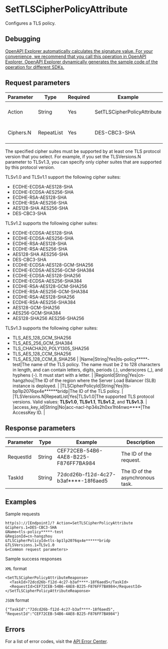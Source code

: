 # SetTLSCipherPolicyAttribute

Configures a TLS policy.

## Debugging

[OpenAPI Explorer automatically calculates the signature value. For your convenience, we recommend that you call this operation in OpenAPI Explorer. OpenAPI Explorer dynamically generates the sample code of the operation for different SDKs.](https://api.aliyun.com/#product=Slb&api=SetTLSCipherPolicyAttribute&type=RPC&version=2014-05-15)

## Request parameters

|Parameter|Type|Required|Example|Description|
|---------|----|--------|-------|-----------|
|Action|String|Yes|SetTLSCipherPolicyAttribute|The operation that you want to perform. Set the value to **SetTLSCipherPolicyAttribute**. |
|Ciphers.N|RepeatList|Yes|DES-CBC3-SHA|The supported cipher suites, which are determined by the TLS protocol version.

 The specified cipher suites must be supported by at least one TLS protocol version that you select. For example, if you set the TLSVersions.N parameter to TLSv1.3, you can specify only cipher suites that are supported by this protocol version.

 TLSv1.0 and TLSv1.1 support the following cipher suites:

 -   ECDHE-ECDSA-AES128-SHA
-   ECDHE-ECDSA-AES256-SHA
-   ECDHE-RSA-AES128-SHA
-   ECDHE-RSA-AES256-SHA
-   AES128-SHA AES256-SHA
-   DES-CBC3-SHA

 TLSv1.2 supports the following cipher suites:

 -   ECDHE-ECDSA-AES128-SHA
-   ECDHE-ECDSA-AES256-SHA
-   ECDHE-RSA-AES128-SHA
-   ECDHE-RSA-AES256-SHA
-   AES128-SHA AES256-SHA
-   DES-CBC3-SHA
-   ECDHE-ECDSA-AES128-GCM-SHA256
-   ECDHE-ECDSA-AES256-GCM-SHA384
-   ECDHE-ECDSA-AES128-SHA256
-   ECDHE-ECDSA-AES256-SHA384
-   ECDHE-RSA-AES128-GCM-SHA256
-   ECDHE-RSA-AES256-GCM-SHA384
-   ECDHE-RSA-AES128-SHA256
-   ECDHE-RSA-AES256-SHA384
-   AES128-GCM-SHA256
-   AES256-GCM-SHA384
-   AES128-SHA256 AES256-SHA256

 TLSv1.3 supports the following cipher suites:

 -   TLS\_AES\_128\_GCM\_SHA256
-   TLS\_AES\_256\_GCM\_SHA384
-   TLS\_CHACHA20\_POLY1305\_SHA256
-   TLS\_AES\_128\_CCM\_SHA256
-   TLS\_AES\_128\_CCM\_8\_SHA256 |
|Name|String|Yes|tls-policy\*\*\*\*\*-test|The name of the TLS policy. The name must be 2 to 128 characters in length, and can contain letters, digits, periods \(.\), underscores \(\_\), and hyphens \(-\). It must start with a letter. |
|RegionId|String|Yes|cn-hangzhou|The ID of the region where the Server Load Balancer \(SLB\) instance is deployed. |
|TLSCipherPolicyId|String|Yes|tls-bp1lp2076qx4e\*\*\*\*\*\*bridp|The ID of the TLS policy. |
|TLSVersions.N|RepeatList|Yes|TLSv1.0|The supported TLS protocol versions. Valid values: **TLSv1.0**, **TLSv1.1**, **TLSv1.2**, and **TLSv1.3**. |
|access\_key\_id|String|No|acc-nacl-hp34s2h0xx1ht4nwo\*\*\*\*|The AccessKey ID. |

## Response parameters

|Parameter|Type|Example|Description|
|---------|----|-------|-----------|
|RequestId|String|CEF72CEB-54B6-4AE8-B225-F876FF7BA984|The ID of the request. |
|TaskId|String|72dcd26b-f12d-4c27-b3af\*\*\*\*-18f6aed5|The ID of the asynchronous task. |

## Examples

Sample requests

```
http(s)://[Endpoint]/? Action=SetTLSCipherPolicyAttribute
&Ciphers.1=DES-CBC3-SHA
&Name=tls-policy*****-test
&RegionId=cn-hangzhou
&TLSCipherPolicyId=tls-bp1lp2076qx4e******bridp
&TLSVersions.1=TLSv1.0
&<Common request parameters>
```

Sample success responses

`XML` format

```
<SetTLSCipherPolicyAttributeReaponse>
  <TaskId>72dcd26b-f12d-4c27-b3af****-18f6aed5</TaskId>
  <RequestId>CEF72CEB-54B6-4AE8-B225-F876FF7BA984</RequestId>
</SetTLSCipherPolicyAttributeReaponse>
```

`JSON` format

```
{"TaskId":"72dcd26b-f12d-4c27-b3af****-18f6aed5",
"RequestId":"CEF72CEB-54B6-4AE8-B225-F876FF7BA984"}
```

## Errors

For a list of error codes, visit the [API Error Center](https://error-center.alibabacloud.com/status/product/Slb).


